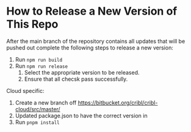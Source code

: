 # How to Release a New Version of This Repo

After the main branch of the repository contains all updates that will be pushed out
complete the following steps to release a new version:

1. Run `npm run build`
2. Run `npm run release`
    1. Select the appropriate version to be released.
    2. Ensure that all checsk pass successfully. 

Cloud specific:
1. Create a new branch off https://bitbucket.org/cribl/cribl-cloud/src/master/
2. Updated package.json to have the correct version in
3. Run `pnpm install`
